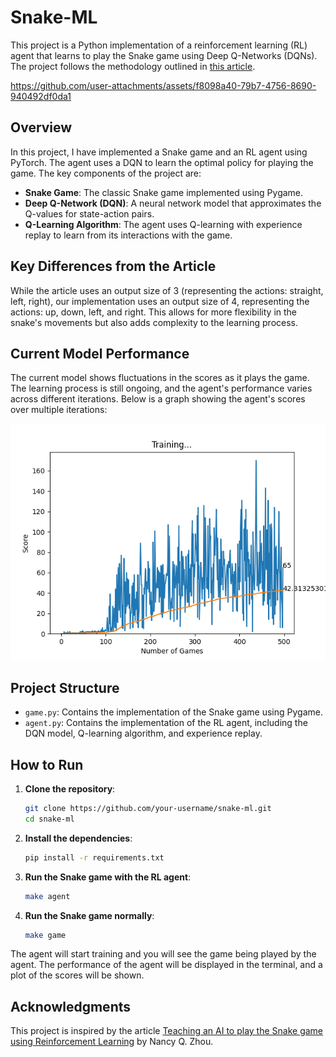 # Snake-ML

This project is a Python implementation of a reinforcement learning (RL) agent that learns to play the Snake game using Deep Q-Networks (DQNs). The project follows the methodology outlined in [this article](https://medium.com/@nancy.q.zhou/teaching-an-ai-to-play-the-snake-game-using-reinforcement-learning-6d2a6e8f3b1c).

https://github.com/user-attachments/assets/f8098a40-79b7-4756-8690-940492df0da1

## Overview

In this project, I have implemented a Snake game and an RL agent using PyTorch. The agent uses a DQN to learn the optimal policy for playing the game. The key components of the project are:

- **Snake Game**: The classic Snake game implemented using Pygame.
- **Deep Q-Network (DQN)**: A neural network model that approximates the Q-values for state-action pairs.
- **Q-Learning Algorithm**: The agent uses Q-learning with experience replay to learn from its interactions with the game.

## Key Differences from the Article

While the article uses an output size of 3 (representing the actions: straight, left, right), our implementation uses an output size of 4, representing the actions: up, down, left, and right. This allows for more flexibility in the snake's movements but also adds complexity to the learning process.

## Current Model Performance

The current model shows fluctuations in the scores as it plays the game. The learning process is still ongoing, and the agent's performance varies across different iterations. Below is a graph showing the agent's scores over multiple iterations:

![score-to-iteration](./static/Figure_1.png)

## Project Structure

- `game.py`: Contains the implementation of the Snake game using Pygame.
- `agent.py`: Contains the implementation of the RL agent, including the DQN model, Q-learning algorithm, and experience replay.

## How to Run

1. **Clone the repository**:

   ```bash
   git clone https://github.com/your-username/snake-ml.git
   cd snake-ml
   ```

2. **Install the dependencies**:

   ```bash
   pip install -r requirements.txt
   ```

3. **Run the Snake game with the RL agent**:

   ```bash
   make agent
   ```

4. **Run the Snake game normally**:
   ```bash
   make game
   ```

The agent will start training and you will see the game being played by the agent. The performance of the agent will be displayed in the terminal, and a plot of the scores will be shown.

## Acknowledgments

This project is inspired by the article [Teaching an AI to play the Snake game using Reinforcement Learning](https://medium.com/@nancy.q.zhou/teaching-an-ai-to-play-the-snake-game-using-reinforcement-learning-6d2a6e8f3b1c) by Nancy Q. Zhou.
